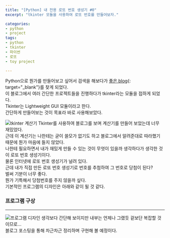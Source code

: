 ```yaml
---
title: "[Python] 내 전용 로또 번호 생성기 #0"
excerpt: "tkinter 모듈을 사용하여 로또 번호를 만들어보자."

categories:
- python
- project
tags:
- python
- tkinter
- 파이썬
- 로또
- toy project

---
```


Python으로 뭔가를 만들어보고 싶어서 검색을 해보다가 [좋은 blog](https://www.opentutorials.org/module/2980){: target="_blank"}를 찾게 되었다.  
이 블로그에서 여러 간단한 프로젝트들을 진행하다가 tkinter라는 모듈을 접하게 되었다.  
Tkinter는 Lightweight GUI 모듈이라고 한다.  
간단하게 만들어보는 것이 목표라 바로 사용해보았다.  

![tkinter 계산기](https://user-images.githubusercontent.com/37354733/74317423-bc824380-4dbe-11ea-8958-bbf521b8088e.png)
Tkinter를 사용하여 블로그를 보며 계산기를 만들어 보았는데 너무 재밌었다.  
근데 이 계산기는 나한테는 굳이 쓸모가 없기도 하고 블로그에서 알려준대로 따라했기 때문에 뭔가 마음에 들지 않았다.  
나한테 필요하면서 내가 재밌게 만들 수 있는 것이 무엇이 있을까 생각하다가 생각한 것이 로또 번호 생성기이다.  
물론 인터넷에 로또 번호 생성기가 널려 있다.  
근데 내가 직접 만든 로또 번호 생성기로 번호를 추첨하여 그 번호로 당첨이 된다?  
벌써 기분이 너무 좋다.  
뭔가 기특해서 당첨번호를 주지 않을까 싶다.  
기본적인 프로그램의 디자인은 아래와 같이 될 것 같다.
### 프로그램 구상
- - -
![프로그램 디자인](https://user-images.githubusercontent.com/37354733/74393970-d8352a80-4e4e-11ea-9799-6016c4c77fdd.png)
생각보다 간단해 보이지만 내부는 언제나 그랬듯 겉보단 복잡할 것이므로...  
블로그 포스팅을 통해 차근차근 정리하며 구현해 볼 예정이다.

